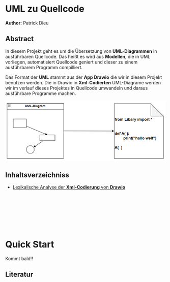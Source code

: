 # UML zu Quellcode
**Author:** Patrick Dieu
## Abstract

In diesem Projekt geht es um die Übersetzung von **UML-Diagrammen** in 
ausführbaren Quellcode. Das heißt es wird aus
**Modellen**, die in UML vorliegen, automatisiert Quellcode geniert und dieser zu einem ausführbarem Programm compilliert.

Das Format der **UML** stammt aus der **App Drawio** die wir in diesem Projekt benutzen werden.
Die in Drawio in **Xml-Codierten** UML-Diagrame werden wir im verlauf dieses Projektes in Quellcode umwandeln und daraus ausführbare Programme machen.


![test](./LexDrawio/Bilder/UMLtoCode.png)



## Inhaltsverzeichniss


* [Lexikalische Analyse der **Xml-Codierung** von **Drawio**](LexDrawio)

<br></br><br></br><br></br>
 
# Quick Start

Kommt bald!!


## Literatur

